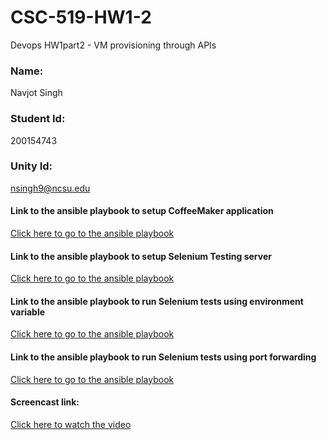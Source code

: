 # CSC-519-HW1-2
Devops HW1part2 - VM provisioning through APIs

### Name:                                                          
Navjot Singh 

### Student Id:
200154743
### Unity Id: 
nsingh9@ncsu.edu


#### Link to the ansible playbook to setup CoffeeMaker application
[Click here to go to the ansible playbook](https://github.ncsu.edu/nsingh9/CSC-519-HW1/blob/master/install_coffeemaker.yml)

#### Link to the ansible playbook to setup Selenium Testing server
[Click here to go to the ansible playbook](https://github.ncsu.edu/nsingh9/CSC-519-HW1/blob/master/install_testingserver.yml)

#### Link to the ansible playbook to run Selenium tests using environment variable
[Click here to go to the ansible playbook](https://github.ncsu.edu/nsingh9/CSC-519-HW1/blob/master/mvn_tests.yml)

#### Link to the ansible playbook to run Selenium tests using port forwarding
[Click here to go to the ansible playbook](https://github.ncsu.edu/nsingh9/CSC-519-HW1/blob/master/port_forwarding.yml)



#### Screencast link:
[Click here to watch the video](https://youtu.be/5-9ZPIWgWlQ)  
